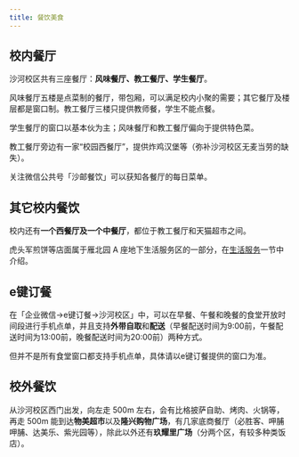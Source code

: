 ```yaml
---
title: 餐饮美食
---
```


## 校内餐厅

沙河校区共有三座餐厅：**风味餐厅、教工餐厅、学生餐厅**。

风味餐厅五楼是点菜制的餐厅，带包厢，可以满足校内小聚的需要；其它餐厅及楼层都是窗口制。教工餐厅三楼只提供教师餐，学生不能点餐。

学生餐厅的窗口以基本伙为主；风味餐厅和教工餐厅偏向于提供特色菜。

教工餐厅旁边有一家“校园西餐厅”，提供炸鸡汉堡等（弥补沙河校区无麦当劳的缺失）。

关注微信公共号「沙邮餐饮」可以获知各餐厅的每日菜单。

## 其它校内餐饮

校内还有**一个西餐厅及一个中餐厅**，都位于教工餐厅和天猫超市之间。

虎头军煎饼等店面属于雁北园 A 座地下生活服务区的一部分，在[生活服务](/沙河校区/生活服务#饮食)一节中介绍。

## e键订餐

在「企业微信->e键订餐->沙河校区」中，可以在早餐、午餐和晚餐的食堂开放时间段进行手机点单，并且支持**外带自取**和**配送**（早餐配送时间为9:00前，午餐配送时间为13:00前，晚餐配送时间为20:00前）两种方式。

但并不是所有食堂窗口都支持手机点单，具体请以e键订餐提供的窗口为准。

## 校外餐饮

从沙河校区西门出发，向左走 500m 左右，会有比格披萨自助、烤肉、火锅等，再走 500m 能到达**物美超市**以及**隆兴购物广场**，有几家底商餐厅（必胜客、呷脯呷脯、达美乐、紫光园等），除此以外还有**玖耀里广场**（分两个区，有较多种类饭店）。